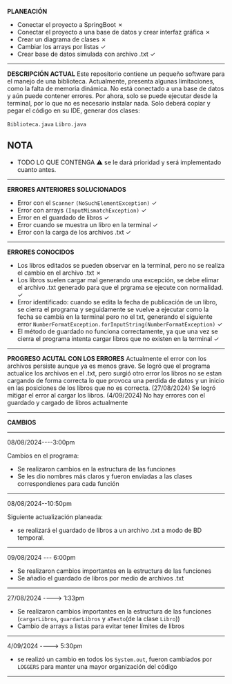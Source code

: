 
**PLANEACIÓN**
- Conectar el proyecto a SpringBoot &cross;
- Conectar el proyecto a una base de datos y crear interfaz gráfica &cross;
- Crear un diagrama de clases &cross;
- Cambiar los arrays por listas &check;
- Crear base de datos simulada con archivo .txt &check;


________________________________________________________________________________


**DESCRIPCIÓN ACTUAL**
 Este repositorio contiene un pequeño software para el manejo de una biblioteca. Actualmente, presenta algunas limitaciones, como la falta de memoria dinámica. No está conectado a una base de datos y aún puede contener errores.
 Por ahora, solo se puede ejecutar desde la terminal, por lo que no es necesario instalar nada. Solo deberá copiar y pegar el código en su IDE, generar dos clases:

 `Biblioteca.java`
 `Libro.java`
## NOTA 
- TODO LO QUE CONTENGA :warning: se le dará prioridad y será implementado cuanto antes.

_________________________________________________________________________________

**ERRORES ANTERIORES SOLUCIONADOS**
- Error con el `Scanner` `(NoSuchElementException)` &check;
- Error con arrays `(InputMismatchException)` &check;
- Error en el guardado de libros &check;
- Error cuando se muestra un libro en la terminal &check;
- Error con la carga de los archivos .txt  &check;


_________________________________________________________________________________

**ERRORES CONOCIDOS**
- Los libros editados se pueden observar en la terminal, pero no se realiza el cambio en el archivo .txt &cross;
- Los libros suelen cargar mal generando una excepción, se debe elimar el archivo .txt generado para que el prgrama se ejecute con normalidad. &check;
- Error identificado: cuando se edita la fecha de publicación de un libro, se cierra el programa y seguidamente se vuelve a ejecutar como la fecha se cambia en la terminal pero no el txt, generando el siguiente error `NumberFormatException.forInputString(NumberFormatException)` &check;
- El método de guardado no funciona correctamente, ya que una vez se cierra el programa
      intenta cargar libros que no existen en la terminal &check;

__________________________________________________________________________________
**PROGRESO ACUTAL CON LOS ERRORES**
Actualmente el error con los archivos persiste aunque ya es menos grave.
Se logró que el programa actualice los archivos en el .txt, pero surgió otro error
los libros no se estan cargando de forma correcta lo que provoca una perdida de datos y un inicio en las posiciones de los libros que no es correcta.
(27/08/2024)
Se logró mitigar el error al cargar los libros.
(4/09/2024)
No hay errores con el guardado y cargado de libros actualmente


__________________________________________________________________________________

 **CAMBIOS**
__________________________________________________________  
08/08/2024----3:00pm

Cambios en el programa: 
- Se realizaron cambios en la estructura de las funciones
- Se les dio nombres más claros y fueron enviadas a las clases correspondienes para cada función

____________________________________________________________ 
08/08/2024--10:50pm

Siguiente actualización planeada:
- se realizará el guardado de libros a un archivo .txt a modo de BD temporal.

_________________________________________________________________________________

09/08/2024 --- 6:00pm

- Se realizaron cambios importantes en la estructura de las funciones
- Se añadio el guardado de libros por medio de archivos .txt

_____________________________________________________________________________________

27/08/2024 ----> 1:33pm

- Se realizaron cambios importantes en la estructura de las funciones (`cargarLibros`, `guardarLibros` y `aTexto`(de la clase `Libro`))
- Cambio de arrays a listas  para evitar tener límites de libros

_____________________________________________________________________________________

4/09/2024 ----> 5:30pm
- se realizó un cambio en todos los `System.out`, fueron cambiados por `LOGGERS` para manter una mayor organización del código

_____________________________________________________________________________________